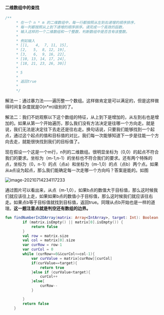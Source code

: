 

#### 二维数组中的查找

```kotlin
/**
     * 在一个 n * m 的二维数组中，每一行都按照从左到右递增的顺序排序，
     * 每一列都按照从上到下递增的顺序排序。请完成一个高效的函数，
     * 输入这样的一个二维数组和一个整数，判断数组中是否含有该整数。
     *
     * 例如输入
     * [[1,   4,  7, 11, 15],
     * [2,   5,  8, 12, 19],
     * [3,   6,  9, 16, 22],
     * [10, 13, 14, 17, 24],
     * [18, 21, 23, 26, 30]]
     *
     * 5
     *
     * 返回true
     *
     */
```

解法一：通过暴力法——遍历整一个数组。这样做肯定是可以满足的，但是这样做得时间复杂度就是O(n*m)级别的了。



解法二：我们不妨观察以下这个数组的特征，从上到下是增加的，从左到右也是增加的。如果从第一个开始遍历，那么我们没有方法决定是往哪一个方向走。就是说，我们无法是决定往下去走还是往右走。换句话说，只要我们能够找到一个起点，通过这个起点的值和目标值的对比，我们每一次能够知道下一步是往能一个方向去走，就能很快找到我们的目标值了。

现在假设一个这是一个m行，n列的二维数组。很明显坐标为（0,0）的起点不符合我们的要求。坐标为（m-1,n-1）的坐标也不符合我们的要求。还有两个特殊的点，坐标为（0，n-1）的点（点a）和坐标为（m-1,0）的点（点b）两个点。如果从a点设为起点，那么我们能确定每一次走哪一个方向吗？答案是能的。如图

![image-20210714234117233](E:\md\剑指offer\二维数组中的查找.assets\image-20210714234117233.png)

通过图片可以看出来，从点（m-1,0），如果b点的数值大于目标值，那么这时候我们就应该往上走，如果如果b点的数值小于目标值，那么这时候我们就应该往右走。如果点b等于目标值就找到目标值，返回true。同理从点b开始也是一样的道理。**这一题注意点就是判空还有数组的边界。**

```kotlin
fun findNumberIn2DArray(matrix: Array<IntArray>, target: Int): Boolean {
        if (matrix.isEmpty() || matrix[0].isEmpty()) {
            return false
        }
        val row = matrix.size
        val col = matrix[0].size
        var curRow = row-1
        var curCol = 0
        while (curRow>=0&&curCol<=col-1){
            var curValue = matrix[curRow][curCol]
            if(curValue==target){
                return true
            }else if (curValue<target){
                curCol++
            }else{
                curRow--
            }

        }
        return false
    }
```

